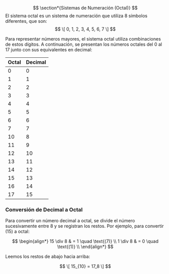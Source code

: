 $$
\section*{Sistemas de Numeración (Octal)}
$$
El sistema octal es un sistema de numeración que utiliza 8 símbolos diferentes, que son: 
$$
\[
0, 1, 2, 3, 4, 5, 6, 7
\]
$$

Para representar números mayores, el sistema octal utiliza combinaciones de estos dígitos. A continuación, se presentan los números octales del 0 al 17 junto con sus equivalentes en decimal:

| **Octal** | **Decimal** |
|-----------|-------------|
| 0         | 0           |
| 1         | 1           |
| 2         | 2           |
| 3         | 3           |
| 4         | 4           |
| 5         | 5           |
| 6         | 6           |
| 7         | 7           |
| 10        | 8           |
| 11        | 9           |
| 12        | 10          |
| 13        | 11          |
| 14        | 12          |
| 15        | 13          |
| 16        | 14          |
| 17        | 15          |

### Conversión de Decimal a Octal

Para convertir un número decimal a octal, se divide el número sucesivamente entre 8 y se registran los restos. Por ejemplo, para convertir \(15\) a octal:

$$  
\begin{align*}
15 \div 8 & = 1 \quad \text{(7)} \\
1 \div 8 & = 0 \quad \text{(1)} \\
\end{align*}
$$

Leemos los restos de abajo hacia arriba:

$$
\[
15_{10} = 17_8
\]
$$

